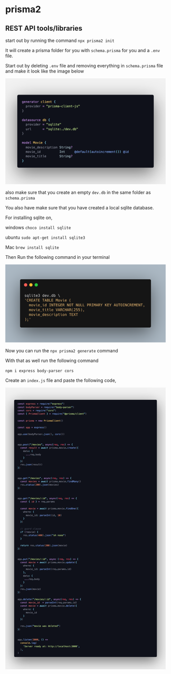 # prisma2

## REST API tools/libraries

start out by running the command
`npx prisma2 init`


It will create a prisma folder for you
with `schema.prisma` for you and a `.env`
file.

Start out by deleting `.env` file and removing everything in `schema.prisma` file and make it look like the image below

![image over code](prisma.png)


also make sure that you create an empty `dev.db` in the same folder as `schema.prisma`


You also have make sure that you have created a local sqlite database.

For installing sqlite on,

windows 
`choco install sqlite`

ubuntu
`sudo apt-get install sqlite3`

Mac
`brew install sqlite`

Then Run the following command in your terminal 


![sql](carbon.png)


Now you can run the `npx prisma2 generate` command

With that as well run the following command

`npm i express body-parser cors`

Create an `index.js` file and paste the following code,

![code](code3.png)